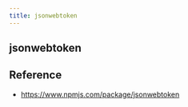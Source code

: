 ```yaml
---
title: jsonwebtoken
---
```


## jsonwebtoken


## Reference
- https://www.npmjs.com/package/jsonwebtoken
